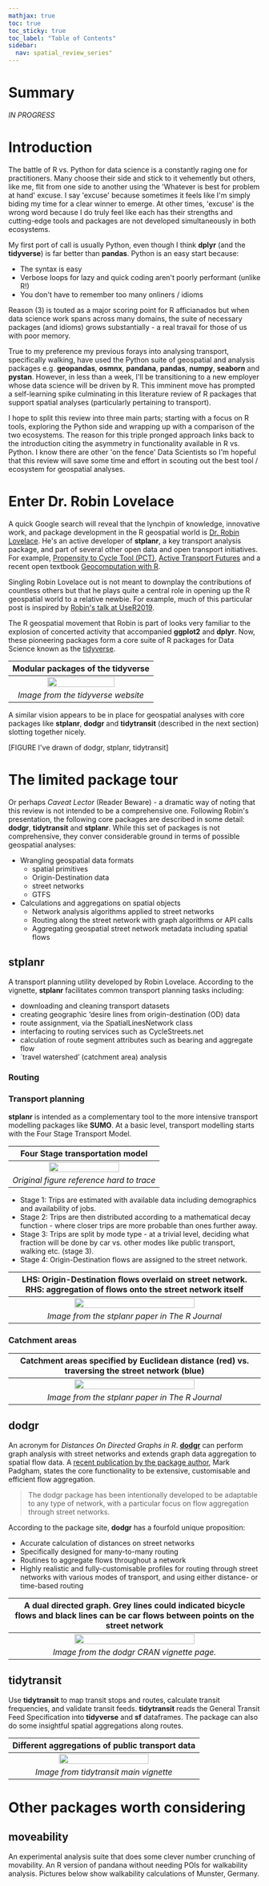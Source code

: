 ```yaml
---
mathjax: true
toc: true
toc_sticky: true
toc_label: "Table of Contents"
sidebar:
  nav: spatial_review_series"
---
```


# Summary
_IN PROGRESS_

# Introduction
The battle of R vs. Python for data science is a constantly raging one for practitioners. Many choose their side and stick to it vehemently but others, like me, flit from one side to another using the 'Whatever is best for problem at hand' excuse. I say 'excuse' because sometimes it feels like I'm simply biding my time for a clear winner to emerge. At other times, 'excuse' is the wrong word because I do truly feel like each has their strengths and cutting-edge tools and packages are not developed simultaneously in both ecosystems.

My first port of call is usually Python, even though I think **dplyr** (and the **tidyverse**) is far better than **pandas**. Python is an easy start because:

- The syntax is easy
- Verbose loops for lazy and quick coding aren't poorly performant (unlike R!)
- You don't have to remember too many onliners / idioms

 Reason (3) is touted as a major scoring point for R afficianados but when data science work spans across many domains, the suite of necessary packages (and idioms) grows substantially - a real travail for those of us with poor memory.

True to my preference my previous forays into analysing transport, specifically walking, have used the Python suite of geospatial and analysis packages e.g. **geopandas**, **osmnx**, **pandana**, **pandas**, **numpy**, **seaborn** and **pystan**. However, in less than a week, I'll be transitioning to a new employer whose data science will be driven by R. This imminent move has prompted a self-learning spike culminating in this literature review of R packages that support spatial analyses (particularly pertaining to transport).

 I hope to split this review into three main parts; starting with a focus on R tools, exploring the Python side and wrapping up with a comparison of the two ecosystems. The reason for this triple pronged approach links back to the introduction citing the asymmetry in functionality available in R vs. Python. I know there are other 'on the fence' Data Scientists so I'm hopeful that this review will save some time and effort in scouting out the best tool / ecosystem for geospatial analyses.

# Enter Dr. Robin Lovelace
A quick Google search will reveal that the lynchpin of knowledge, innovative work, and  package development in the R geospatial world is [Dr. Robin Lovelace](https://www.robinlovelace.net/). He's an active developer of **stplanr**, a key transport analysis package, and part of several other open data and open transport initiatives. For example, [Propensity to Cycle Tool (PCT)](http://www.pct.bike/), [Active Transport Futures](https://atfutures.github.io/) and a recent open textbook [Geocomputation with R](https://geocompr.robinlovelace.net/).


Singling Robin Lovelace out is not meant to downplay the contributions of countless others but that he plays quite a central role in opening up the R geospatial world to a relative newbie. For example, much of this particular post is inspired by [Robin's talk at UseR2019](https://www.robinlovelace.net/presentations/user2019-r-for-transport-planning.html#1).

The R geospatial movement that Robin is part of looks very familiar to the explosion of concerted activity that accompanied **ggplot2** and **dplyr**. Now, these pioneering packages form a core suite of R packages for Data Science known as the [tidyverse](https://www.tidyverse.org/).

| Modular packages of the tidyverse|
|:--:|
| <img src="../images/2019-08-02-R-for-geospatial/tidyverse.png" style="width:70%">|
| _Image from the tidyverse website_|




A similar vision appears to be in place for geospatial analyses with core packages like **stplanr**, **dodgr** and **tidytransit** (described in the next section) slotting together nicely.

[FIGURE I've drawn of dodgr, stplanr, tidytransit]


# The limited package tour
Or perhaps _Caveat Lector_ (Reader Beware) - a dramatic way of noting that this review is not intended to be a comprehensive one. Following Robin's presentation, the following core packages are described in some detail: **dodgr**, **tidytransit** and **stplanr**. While this set of packages is not comprehensive, they conver considerable ground in terms of possible geospatial analyses:

- Wrangling geospatial data formats
  - spatial primitives
  - Origin-Destination data
  - street networks
  - GTFS
- Calculations and aggregations on spatial objects
  - Network analysis algorithms applied to street networks
  - Routing along the street network with graph algorithms or API calls
  - Aggregating geospatial street network metadata including spatial flows



## stplanr
A transport planning utility developed by Robin Lovelace. According to the vignette, **stplanr** facilitates common transport planning tasks including:

- downloading and cleaning transport datasets
- creating geographic ‘desire lines from origin-destination (OD) data
- route assignment, via the SpatialLinesNetwork class
- interfacing to routing services such as CycleStreets.net
- calculation of route segment attributes such as bearing and aggregate flow
- `travel watershed’ (catchment area) analysis

### Routing


### Transport planning
**stplanr** is intended as a complementary tool to the more intensive transport modelling packages like **SUMO**. At a basic level, transport modelling starts with the Four Stage Transport Model.

| Four Stage transportation model|
|:--:|
| <img src="/images/2019-08-02-R-for-geospatial/four-stage-transport-model.jpeg" style="width:70%">|
| _Original figure reference hard to trace_ |

- Stage 1: Trips are estimated with available data including demographics and availability of jobs.
- Stage 2: Trips are then distributed according to a mathematical decay function - where closer trips are more probable than ones further away.
- Stage 3: Trips are split by mode type - at a trivial level, deciding what fraction will be done by car vs. other modes like public transport, walking etc. (stage 3).
- Stage 4: Origin-Destination flows are assigned to the street network.


| LHS: Origin-Destination flows overlaid on street network. RHS: aggregation of flows onto the street network itself |
|:--:|
| <img src="/images/2019-08-02-R-for-geospatial/desire-lines-to-network-flow.png" style="width:70%">|
| _Image from the stplanr paper in The R Journal_ |


### Catchment areas

| Catchment areas specified by Euclidean distance (red) vs. traversing the street network (blue)|
|:--:|
| <img src="/images/2019-08-02-R-for-geospatial/catchment-area-cycle-lanes.png" style="width:70%">|
| _Image from the stplanr paper in The R Journal_|



## dodgr
An acronym for _Distances On Directed Graphs in R_. [**dodgr**](https://cran.r-project.org/web/packages/dodgr/vignettes/dodgr.html) can perform graph analysis with street networks and extends graph data aggregation to spatial flow data. A [recent publication by the package author](https://transportfindings.org/article/6945-dodgr-an-r-package-for-network-flow-aggregation), Mark Padgham, states the core functionality to be extensive, customisable and efficient flow aggregation.

> The dodgr package has been intentionally developed to be adaptable to any type of network, with a particular focus on flow aggregation through street networks.


According to the package site, **dodgr** has a fourfold unique proposition:

- Accurate calculation of distances on street networks
- Specifically designed for many-to-many routing
- Routines to aggregate flows throughout a network
- Highly realistic and fully-customisable profiles for routing through street networks with various modes of transport, and using either distance- or time-based routing


| A dual directed graph. Grey lines could indicated bicycle flows and black lines can be car flows between points on the street network|
|:--:|
| <img src="/images/2019-08-02-R-for-geospatial/weighted-directed-dual-graph.png" style="width:70%">|
| _Image from the dodgr CRAN vignette page._|

## tidytransit
Use **tidytransit** to map transit stops and routes, calculate transit frequencies, and validate transit feeds. **tidytransit** reads the General Transit Feed Specification into **tidyverse** and **sf** dataframes. The package can also do some insightful spatial aggregations along routes.

| Different aggregations of public transport data|
|:--:|
| <img src="/images/2019-08-02-R-for-geospatial/tidy-transit-agg.png" style="width:70%">|
| _Image from tidytransit main vignette_|

# Other packages worth considering

## moveability
An experimental analysis suite that does some clever number crunching of movability. An R version of pandana without needing POIs for walkability analysis. Pictures below show walkability calculations of Munster, Germany.

